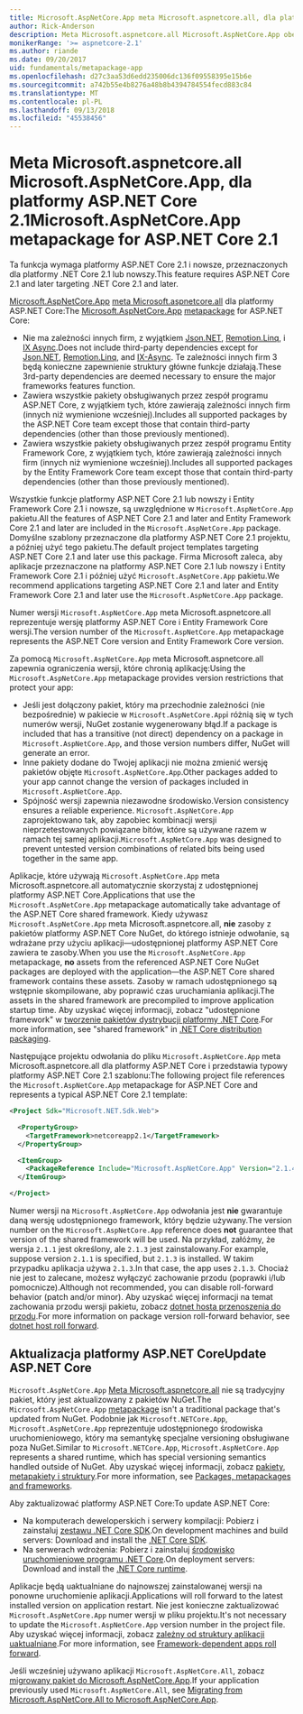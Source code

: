 ```yaml
---
title: Microsoft.AspNetCore.App meta Microsoft.aspnetcore.all, dla platformy ASP.NET Core 2.1 lub nowszych
author: Rick-Anderson
description: Meta Microsoft.aspnetcore.all Microsoft.AspNetCore.App obejmuje wszystkie obsługiwane pakiety platformy ASP.NET Core i Entity Framework Core.
monikerRange: '>= aspnetcore-2.1'
ms.author: riande
ms.date: 09/20/2017
uid: fundamentals/metapackage-app
ms.openlocfilehash: d27c3aa53d6edd235006dc136f09558395e15b6e
ms.sourcegitcommit: a742b55e4b8276a48b8b4394784554fecd883c84
ms.translationtype: MT
ms.contentlocale: pl-PL
ms.lasthandoff: 09/13/2018
ms.locfileid: "45538456"
---
```

# <a name="microsoftaspnetcoreapp-metapackage-for-aspnet-core-21"></a><span data-ttu-id="5094e-103">Meta Microsoft.aspnetcore.all Microsoft.AspNetCore.App, dla platformy ASP.NET Core 2.1</span><span class="sxs-lookup"><span data-stu-id="5094e-103">Microsoft.AspNetCore.App metapackage for ASP.NET Core 2.1</span></span>

<span data-ttu-id="5094e-104">Ta funkcja wymaga platformy ASP.NET Core 2.1 i nowsze, przeznaczonych dla platformy .NET Core 2.1 lub nowszy.</span><span class="sxs-lookup"><span data-stu-id="5094e-104">This feature requires ASP.NET Core 2.1 and later targeting .NET Core 2.1 and later.</span></span>

<span data-ttu-id="5094e-105">[Microsoft.AspNetCore.App](https://www.nuget.org/packages/Microsoft.AspNetCore.App) [meta Microsoft.aspnetcore.all](/dotnet/core/packages#metapackages) dla platformy ASP.NET Core:</span><span class="sxs-lookup"><span data-stu-id="5094e-105">The [Microsoft.AspNetCore.App](https://www.nuget.org/packages/Microsoft.AspNetCore.App) [metapackage](/dotnet/core/packages#metapackages) for ASP.NET Core:</span></span>

* <span data-ttu-id="5094e-106">Nie ma zależności innych firm, z wyjątkiem [Json.NET](https://www.nuget.org/packages/Newtonsoft.Json/), [Remotion.Linq](https://www.nuget.org/packages/Remotion.Linq/), i [IX Async](https://www.nuget.org/packages/System.Interactive.Async/).</span><span class="sxs-lookup"><span data-stu-id="5094e-106">Does not include third-party dependencies except for [Json.NET](https://www.nuget.org/packages/Newtonsoft.Json/), [Remotion.Linq](https://www.nuget.org/packages/Remotion.Linq/), and [IX-Async](https://www.nuget.org/packages/System.Interactive.Async/).</span></span> <span data-ttu-id="5094e-107">Te zależności innych firm 3 będą konieczne zapewnienie struktury główne funkcje działają.</span><span class="sxs-lookup"><span data-stu-id="5094e-107">These 3rd-party dependencies are deemed necessary to ensure the major frameworks features function.</span></span>
* <span data-ttu-id="5094e-108">Zawiera wszystkie pakiety obsługiwanych przez zespół programu ASP.NET Core, z wyjątkiem tych, które zawierają zależności innych firm (innych niż wymienione wcześniej).</span><span class="sxs-lookup"><span data-stu-id="5094e-108">Includes all supported packages by the ASP.NET Core team except those that contain third-party dependencies (other than those previously mentioned).</span></span>
* <span data-ttu-id="5094e-109">Zawiera wszystkie pakiety obsługiwanych przez zespół programu Entity Framework Core, z wyjątkiem tych, które zawierają zależności innych firm (innych niż wymienione wcześniej).</span><span class="sxs-lookup"><span data-stu-id="5094e-109">Includes all supported packages by the Entity Framework Core team except those that contain third-party dependencies (other than those previously mentioned).</span></span>

<span data-ttu-id="5094e-110">Wszystkie funkcje platformy ASP.NET Core 2.1 lub nowszy i Entity Framework Core 2.1 i nowsze, są uwzględnione w `Microsoft.AspNetCore.App` pakietu.</span><span class="sxs-lookup"><span data-stu-id="5094e-110">All the features of ASP.NET Core 2.1 and later and Entity Framework Core 2.1 and later are included in the `Microsoft.AspNetCore.App` package.</span></span> <span data-ttu-id="5094e-111">Domyślne szablony przeznaczone dla platformy ASP.NET Core 2.1 projektu, a później użyć tego pakietu.</span><span class="sxs-lookup"><span data-stu-id="5094e-111">The default project templates targeting ASP.NET Core 2.1 and later use this package.</span></span> <span data-ttu-id="5094e-112">Firma Microsoft zaleca, aby aplikacje przeznaczone na platformy ASP.NET Core 2.1 lub nowszy i Entity Framework Core 2.1 i później użyć `Microsoft.AspNetCore.App` pakietu.</span><span class="sxs-lookup"><span data-stu-id="5094e-112">We recommend applications targeting ASP.NET Core 2.1 and later and Entity Framework Core 2.1 and later use the `Microsoft.AspNetCore.App` package.</span></span>

<span data-ttu-id="5094e-113">Numer wersji `Microsoft.AspNetCore.App` meta Microsoft.aspnetcore.all reprezentuje wersję platformy ASP.NET Core i Entity Framework Core wersji.</span><span class="sxs-lookup"><span data-stu-id="5094e-113">The version number of the `Microsoft.AspNetCore.App` metapackage represents the ASP.NET Core version and Entity Framework Core version.</span></span>

<span data-ttu-id="5094e-114">Za pomocą `Microsoft.AspNetCore.App` meta Microsoft.aspnetcore.all zapewnia ograniczenia wersji, które chronią aplikację:</span><span class="sxs-lookup"><span data-stu-id="5094e-114">Using the `Microsoft.AspNetCore.App` metapackage provides version restrictions that protect your app:</span></span>

* <span data-ttu-id="5094e-115">Jeśli jest dołączony pakiet, który ma przechodnie zależności (nie bezpośrednie) w pakiecie w `Microsoft.AspNetCore.App`i różnią się w tych numerów wersji, NuGet zostanie wygenerowany błąd.</span><span class="sxs-lookup"><span data-stu-id="5094e-115">If a package is included that has a transitive (not direct) dependency on a package in `Microsoft.AspNetCore.App`, and those version numbers differ, NuGet will generate an error.</span></span>
* <span data-ttu-id="5094e-116">Inne pakiety dodane do Twojej aplikacji nie można zmienić wersję pakietów objęte `Microsoft.AspNetCore.App`.</span><span class="sxs-lookup"><span data-stu-id="5094e-116">Other packages added to your app cannot change the version of packages included in `Microsoft.AspNetCore.App`.</span></span>
* <span data-ttu-id="5094e-117">Spójność wersji zapewnia niezawodne środowisko.</span><span class="sxs-lookup"><span data-stu-id="5094e-117">Version consistency ensures a reliable experience.</span></span> <span data-ttu-id="5094e-118">`Microsoft.AspNetCore.App` zaprojektowano tak, aby zapobiec kombinacji wersji nieprzetestowanych powiązane bitów, które są używane razem w ramach tej samej aplikacji.</span><span class="sxs-lookup"><span data-stu-id="5094e-118">`Microsoft.AspNetCore.App` was designed to prevent untested version combinations of related bits being used together in the same app.</span></span>

<span data-ttu-id="5094e-119">Aplikacje, które używają `Microsoft.AspNetCore.App` meta Microsoft.aspnetcore.all automatycznie skorzystaj z udostępnionej platformy ASP.NET Core.</span><span class="sxs-lookup"><span data-stu-id="5094e-119">Applications that use the `Microsoft.AspNetCore.App` metapackage automatically take advantage of the ASP.NET Core shared framework.</span></span> <span data-ttu-id="5094e-120">Kiedy używasz `Microsoft.AspNetCore.App` meta Microsoft.aspnetcore.all, **nie** zasoby z pakietów platformy ASP.NET Core NuGet, do którego istnieje odwołanie, są wdrażane przy użyciu aplikacji&mdash;udostępnionej platformy ASP.NET Core zawiera te zasoby.</span><span class="sxs-lookup"><span data-stu-id="5094e-120">When you use the `Microsoft.AspNetCore.App` metapackage, **no** assets from the referenced ASP.NET Core NuGet packages are deployed with the application&mdash;the ASP.NET Core shared framework contains these assets.</span></span> <span data-ttu-id="5094e-121">Zasoby w ramach udostępnionego są wstępnie skompilowane, aby poprawić czas uruchamiania aplikacji.</span><span class="sxs-lookup"><span data-stu-id="5094e-121">The assets in the shared framework are precompiled to improve application startup time.</span></span> <span data-ttu-id="5094e-122">Aby uzyskać więcej informacji, zobacz "udostępnione framework" w [tworzenie pakietów dystrybucji platformy .NET Core](/dotnet/core/build/distribution-packaging).</span><span class="sxs-lookup"><span data-stu-id="5094e-122">For more information, see "shared framework" in [.NET Core distribution packaging](/dotnet/core/build/distribution-packaging).</span></span>

<span data-ttu-id="5094e-123">Następujące projektu odwołania do pliku `Microsoft.AspNetCore.App` meta Microsoft.aspnetcore.all dla platformy ASP.NET Core i przedstawia typowy platformy ASP.NET Core 2.1 szablonu:</span><span class="sxs-lookup"><span data-stu-id="5094e-123">The following project file references the `Microsoft.AspNetCore.App` metapackage for ASP.NET Core and represents a typical ASP.NET Core 2.1 template:</span></span>

```xml
<Project Sdk="Microsoft.NET.Sdk.Web">

  <PropertyGroup>
    <TargetFramework>netcoreapp2.1</TargetFramework>
  </PropertyGroup>

  <ItemGroup>
    <PackageReference Include="Microsoft.AspNetCore.App" Version="2.1.4" />
  </ItemGroup>

</Project>
```

<span data-ttu-id="5094e-124">Numer wersji na `Microsoft.AspNetCore.App` odwołania jest **nie** gwarantuje daną wersję udostępnionego framework, który będzie używany.</span><span class="sxs-lookup"><span data-stu-id="5094e-124">The version number on the `Microsoft.AspNetCore.App` reference does **not** guarantee that version of the shared framework will be used.</span></span> <span data-ttu-id="5094e-125">Na przykład, załóżmy, że wersja `2.1.1` jest określony, ale `2.1.3` jest zainstalowany.</span><span class="sxs-lookup"><span data-stu-id="5094e-125">For example, suppose version `2.1.1` is specified, but `2.1.3` is installed.</span></span> <span data-ttu-id="5094e-126">W takim przypadku aplikacja używa `2.1.3`.</span><span class="sxs-lookup"><span data-stu-id="5094e-126">In that case, the app uses `2.1.3`.</span></span> <span data-ttu-id="5094e-127">Chociaż nie jest to zalecane, możesz wyłączyć zachowanie przodu (poprawki i/lub pomocnicze).</span><span class="sxs-lookup"><span data-stu-id="5094e-127">Although not recommended, you can disable roll-forward behavior (patch and/or minor).</span></span> <span data-ttu-id="5094e-128">Aby uzyskać więcej informacji na temat zachowania przodu wersji pakietu, zobacz [dotnet hosta przenoszenia do przodu](https://github.com/dotnet/core-setup/blob/master/Documentation/design-docs/roll-forward-on-no-candidate-fx.md).</span><span class="sxs-lookup"><span data-stu-id="5094e-128">For more information on package version roll-forward behavior, see [dotnet host roll forward](https://github.com/dotnet/core-setup/blob/master/Documentation/design-docs/roll-forward-on-no-candidate-fx.md).</span></span>

## <a name="update-aspnet-core"></a><span data-ttu-id="5094e-129">Aktualizacja platformy ASP.NET Core</span><span class="sxs-lookup"><span data-stu-id="5094e-129">Update ASP.NET Core</span></span>

<span data-ttu-id="5094e-130">`Microsoft.AspNetCore.App` [Meta Microsoft.aspnetcore.all](/dotnet/core/packages#metapackages) nie są tradycyjny pakiet, który jest aktualizowany z pakietów NuGet.</span><span class="sxs-lookup"><span data-stu-id="5094e-130">The `Microsoft.AspNetCore.App` [metapackage](/dotnet/core/packages#metapackages) isn't a traditional package that's updated from NuGet.</span></span> <span data-ttu-id="5094e-131">Podobnie jak `Microsoft.NETCore.App`, `Microsoft.AspNetCore.App` reprezentuje udostępnionego środowiska uruchomieniowego, który ma semantykę specjalne versioning obsługiwane poza NuGet.</span><span class="sxs-lookup"><span data-stu-id="5094e-131">Similar to `Microsoft.NETCore.App`, `Microsoft.AspNetCore.App` represents a shared runtime, which has special versioning semantics handled outside of NuGet.</span></span> <span data-ttu-id="5094e-132">Aby uzyskać więcej informacji, zobacz [pakiety, metapakiety i struktury](/dotnet/core/packages).</span><span class="sxs-lookup"><span data-stu-id="5094e-132">For more information, see [Packages, metapackages and frameworks](/dotnet/core/packages).</span></span>

<span data-ttu-id="5094e-133">Aby zaktualizować platformy ASP.NET Core:</span><span class="sxs-lookup"><span data-stu-id="5094e-133">To update ASP.NET Core:</span></span>

* <span data-ttu-id="5094e-134">Na komputerach deweloperskich i serwery kompilacji: Pobierz i zainstaluj [zestawu .NET Core SDK](https://www.microsoft.com/net/download).</span><span class="sxs-lookup"><span data-stu-id="5094e-134">On development machines and build servers: Download and install the [.NET Core SDK](https://www.microsoft.com/net/download).</span></span>
* <span data-ttu-id="5094e-135">Na serwerach wdrożenia: Pobierz i zainstaluj [środowisko uruchomieniowe programu .NET Core](https://www.microsoft.com/net/download).</span><span class="sxs-lookup"><span data-stu-id="5094e-135">On deployment servers: Download and install the [.NET Core runtime](https://www.microsoft.com/net/download).</span></span>

 <span data-ttu-id="5094e-136">Aplikacje będą uaktualniane do najnowszej zainstalowanej wersji na ponowne uruchomienie aplikacji.</span><span class="sxs-lookup"><span data-stu-id="5094e-136">Applications will roll forward to the latest installed version on application restart.</span></span> <span data-ttu-id="5094e-137">Nie jest konieczne zaktualizować `Microsoft.AspNetCore.App` numer wersji w pliku projektu.</span><span class="sxs-lookup"><span data-stu-id="5094e-137">It's not necessary to update the `Microsoft.AspNetCore.App` version number in the project file.</span></span> <span data-ttu-id="5094e-138">Aby uzyskać więcej informacji, zobacz [zależny od struktury aplikacji uaktualniane](/dotnet/core/versions/selection#framework-dependent-apps-roll-forward).</span><span class="sxs-lookup"><span data-stu-id="5094e-138">For more information, see [Framework-dependent apps roll forward](/dotnet/core/versions/selection#framework-dependent-apps-roll-forward).</span></span>

<span data-ttu-id="5094e-139">Jeśli wcześniej używano aplikacji `Microsoft.AspNetCore.All`, zobacz [migrowany pakiet do Microsoft.AspNetCore.App](xref:fundamentals/metapackage#migrate).</span><span class="sxs-lookup"><span data-stu-id="5094e-139">If your application previously used `Microsoft.AspNetCore.All`, see [Migrating from Microsoft.AspNetCore.All to Microsoft.AspNetCore.App](xref:fundamentals/metapackage#migrate).</span></span>
